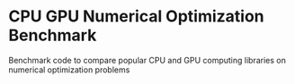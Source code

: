 # CPU GPU Numerical Optimization Benchmark
Benchmark code to compare popular CPU and GPU computing libraries on numerical optimization problems

